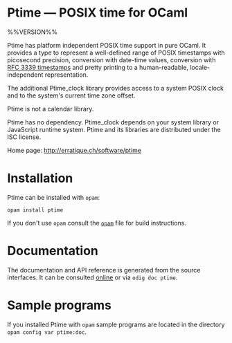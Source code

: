 Ptime — POSIX time for OCaml
============================
%%VERSION%%

Ptime has platform independent POSIX time support in pure OCaml. It
provides a type to represent a well-defined range of POSIX timestamps
with picosecond precision, conversion with date-time values,
conversion with [RFC 3339 timestamps][rfc3339] and pretty printing to
a human-readable, locale-independent representation.

The additional Ptime_clock library provides access to a system POSIX
clock and to the system's current time zone offset.

Ptime is not a calendar library.

Ptime has no dependency. Ptime_clock depends on your system library or
JavaScript runtime system. Ptime and its libraries are distributed
under the ISC license.

[rfc3339]: http://tools.ietf.org/html/rfc3339

Home page: http://erratique.ch/software/ptime  

# Installation

Ptime can be installed with `opam`:

    opam install ptime

If you don't use `opam` consult the [`opam`](opam) file for build
instructions.

# Documentation

The documentation and API reference is generated from the source
interfaces. It can be consulted [online][doc] or via `odig doc ptime`.

[doc]: http://erratique.ch/software/ptime/doc/

# Sample programs

If you installed Ptime with `opam` sample programs are located in
the directory `opam config var ptime:doc`.
